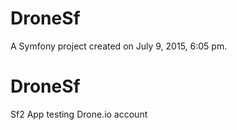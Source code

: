 DroneSf
=======

A Symfony project created on July 9, 2015, 6:05 pm.
# DroneSf
Sf2 App testing Drone.io account
